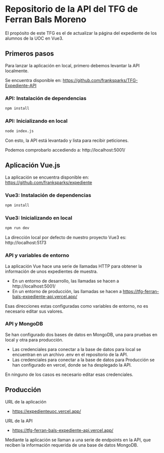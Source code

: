 # Repositorio de la API del TFG de Ferran Bals Moreno

El propósito de este TFG es el de actualizar la página del expediente de los alumnos de la UOC en Vue3.

## Primeros pasos

Para lanzar la aplicación en local, primero debemos levantar la API localmente.

Se encuentra disponible en: https://github.com/franksparks/TFG-Expediente-API

### API: Instalación de dependencias

```sh
npm install
```

### API: Inicializando en local

```sh
node index.js
```

Con esto, la API está levantado y lista para recibir peticiones.

Podemos comprobarlo accediendo a: http://localhost:5001/

## Aplicación Vue.js

La aplicación se encuentra disponible en: https://github.com/franksparks/expediente

### Vue3: Instalación de dependencias

```sh
npm install
```

### Vue3: Inicializando en local

```sh
npm run dev
```

La dirección local por defecto de nuestro proyecto Vue3 es: http://localhost:5173

### API y variables de entorno

La aplicación Vue hace una serie de llamadas HTTP para obtener la información de unos expedientes de muestra.

- En un entorno de desarrollo, las llamadas se hacen a http://localhost:5001/
- En un entorno de producción, las llamadas se hacen a https://tfg-ferran-bals-expediente-api.vercel.app/

Esas direcciones estas configuradas como variables de entorno, no es necesario editar sus valores.

### API y MongoDB

Se han configurado dos bases de datos en MongoDB, una para pruebas en local y otra para producción.

- Las credenciales para conectar a la base de datos para local se encuentran en un archivo .env en el repositorio de la API.
- Las credenciales para conectar a la base de datos para Producción se han configurado en vercel, donde se ha desplegado la API.

En ninguno de los casos es necesario editar esas credenciales.

## Producción

URL de la aplicación

- https://expedienteuoc.vercel.app/

URL de la API

- https://tfg-ferran-bals-expediente-api.vercel.app/

Mediante la aplicación se llaman a una serie de endpoints en la API, que reciben la información requerida de una base de datos MongoDB.
